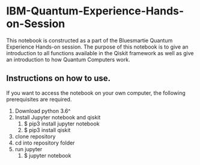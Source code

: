 # IBM-Quantum-Experience-Hands-on-Session
This notebook is constructed as a part of the Bluesmartie Quantum Experience Hands-on session. The purpose of this notebook is to give an introduction to all functions available in the Qiskit framework as well as give an introduction to how Quantum Computers work. 

## Instructions on how to use.

If you want to access the notebook on your own computer, the following prerequisites are required.

1. Download python 3.6^
2. Install Jupyter notebook and qiskit
   1. $ pip3 install jupyter notebook
   2. $ pip3 install qiskit
3. clone repository
4. cd into repository folder
5. run jupyter
   1. $ jupyter notebook